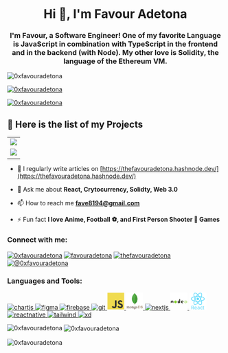 <h1 align="center">Hi 👋, I'm Favour Adetona</h1>
<h3 align="center">I'm Favour, a Software Engineer! One of my favorite Language is JavaScript in combination with TypeScript in the frontend and in the backend (with Node). My other love is Solidity, the language of the Ethereum VM.</h3>

<p align="left"> <img src="https://komarev.com/ghpvc/?username=0xfavouradetona&label=Profile%20views&color=0e75b6&style=flat" alt="0xfavouradetona" /> </p>

<p align="left"> <a href="https://github.com/ryo-ma/github-profile-trophy"><img src="https://github-profile-trophy.vercel.app/?username=0xfavouradetona" alt="0xfavouradetona" /></a> </p>

<p align="left"> <a href="https://twitter.com/0xfavouradetona" target="blank"><img src="https://img.shields.io/twitter/follow/0xfavouradetona?logo=twitter&style=for-the-badge" alt="0xfavouradetona" /></a> </p>

## 🔭 Here is the list of my Projects
<table>
  <tr>
    <td>
      <a href="https://github.com/0xfavouradetona/nft-landing-page-minting"><img src="https://github-readme-stats.vercel.app/api/pin/?username=0xfavouradetona&repo=nft-landing-page-minting" /></a>
    </td>
  </tr>
    <tr>
    <td>
      <a href="https://github.com/0xfavouradetona/fitness-web-pp"><img src="https://github-readme-stats.vercel.app/api/pin/?username=0xfavouradetona&repo=fitness-web-pp" /></a>
    </td>
  </tr>
</table>

- 📝 I regularly write articles on [https://thefavouradetona.hashnode.dev/](https://thefavouradetona.hashnode.dev/)

- 💬 Ask me about **React, Crytocurrency, Solidty, Web 3.0**

- 📫 How to reach me **fave8194@gmail.com**

- ⚡ Fun fact **I love Anime, Football ⚽, and First Person Shooter 🔫 Games**

<h3 align="left">Connect with me:</h3>
<p align="left">
<a href="https://twitter.com/0xfavouradetona" target="blank"><img align="center" src="https://raw.githubusercontent.com/rahuldkjain/github-profile-readme-generator/master/src/images/icons/Social/twitter.svg" alt="0xfavouradetona" height="30" width="40" /></a>
<a href="https://linkedin.com/in/favouradetona" target="blank"><img align="center" src="https://raw.githubusercontent.com/rahuldkjain/github-profile-readme-generator/master/src/images/icons/Social/linked-in-alt.svg" alt="favouradetona" height="30" width="40" /></a>
<a href="https://instagram.com/thefavouradetona" target="blank"><img align="center" src="https://raw.githubusercontent.com/rahuldkjain/github-profile-readme-generator/master/src/images/icons/Social/instagram.svg" alt="thefavouradetona" height="30" width="40" /></a>
<a href="https://hashnode.com/@0xfavouradetona" target="blank"><img align="center" src="https://raw.githubusercontent.com/rahuldkjain/github-profile-readme-generator/master/src/images/icons/Social/hashnode.svg" alt="@0xfavouradetona" height="30" width="40" /></a>
</p>

<h3 align="left">Languages and Tools:</h3>
<p align="left"> <a href="https://www.chartjs.org" target="_blank" rel="noreferrer"> <img src="https://www.chartjs.org/media/logo-title.svg" alt="chartjs" width="40" height="40"/> </a> <a href="https://www.figma.com/" target="_blank" rel="noreferrer"> <img src="https://www.vectorlogo.zone/logos/figma/figma-icon.svg" alt="figma" width="40" height="40"/> </a> <a href="https://firebase.google.com/" target="_blank" rel="noreferrer"> <img src="https://www.vectorlogo.zone/logos/firebase/firebase-icon.svg" alt="firebase" width="40" height="40"/> </a> <a href="https://git-scm.com/" target="_blank" rel="noreferrer"> <img src="https://www.vectorlogo.zone/logos/git-scm/git-scm-icon.svg" alt="git" width="40" height="40"/> </a> <a href="https://developer.mozilla.org/en-US/docs/Web/JavaScript" target="_blank" rel="noreferrer"> <img src="https://raw.githubusercontent.com/devicons/devicon/master/icons/javascript/javascript-original.svg" alt="javascript" width="40" height="40"/> </a> <a href="https://www.mongodb.com/" target="_blank" rel="noreferrer"> <img src="https://raw.githubusercontent.com/devicons/devicon/master/icons/mongodb/mongodb-original-wordmark.svg" alt="mongodb" width="40" height="40"/> </a> <a href="https://nextjs.org/" target="_blank" rel="noreferrer"> <img src="https://cdn.worldvectorlogo.com/logos/nextjs-2.svg" alt="nextjs" width="40" height="40"/> </a> <a href="https://nodejs.org" target="_blank" rel="noreferrer"> <img src="https://raw.githubusercontent.com/devicons/devicon/master/icons/nodejs/nodejs-original-wordmark.svg" alt="nodejs" width="40" height="40"/> </a> <a href="https://reactjs.org/" target="_blank" rel="noreferrer"> <img src="https://raw.githubusercontent.com/devicons/devicon/master/icons/react/react-original-wordmark.svg" alt="react" width="40" height="40"/> </a> <a href="https://reactnative.dev/" target="_blank" rel="noreferrer"> <img src="https://reactnative.dev/img/header_logo.svg" alt="reactnative" width="40" height="40"/> </a> <a href="https://tailwindcss.com/" target="_blank" rel="noreferrer"> <img src="https://www.vectorlogo.zone/logos/tailwindcss/tailwindcss-icon.svg" alt="tailwind" width="40" height="40"/> </a> <a href="https://www.adobe.com/products/xd.html" target="_blank" rel="noreferrer"> <img src="https://cdn.worldvectorlogo.com/logos/adobe-xd.svg" alt="xd" width="40" height="40"/> </a> </p>


<p><img align="left" src="https://github-readme-stats.vercel.app/api/top-langs?username=0xfavouradetona&show_icons=true&locale=en&layout=compact" alt="0xfavouradetona" /></p>

<p>&nbsp;<img align="center" src="https://github-readme-stats.vercel.app/api?username=0xfavouradetona&show_icons=true&locale=en" alt="0xfavouradetona" /></p>

<p><img align="center" src="https://github-readme-streak-stats.herokuapp.com/?user=0xfavouradetona&" alt="0xfavouradetona" /></p>
